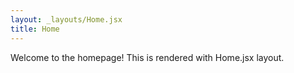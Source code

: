 ```yaml
---
layout: _layouts/Home.jsx
title: Home
---
```

Welcome to the homepage! This is rendered with Home.jsx layout.
